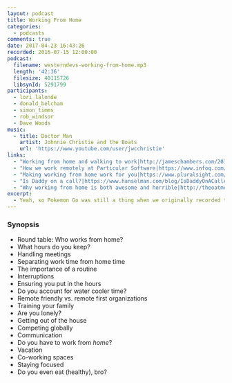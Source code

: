 ```yaml
---
layout: podcast
title: Working From Home
categories:
  - podcasts
comments: true
date: 2017-04-23 16:43:26
recorded: 2016-07-15 12:00:00
podcast:
  filename: westerndevs-working-from-home.mp3
  length: '42:36'
  filesize: 40115726
  libsynId: 5291799
participants:
  - lori_lalonde
  - donald_belcham
  - simon_timms
  - rob_windsor
  - Dave Woods
music:
  - title: Doctor Man
    artist: Johnnie Christie and the Boats
    url: 'https://www.youtube.com/user/jwcchristie'
links:
  - "Working from home and walking to work|http://jameschambers.com/2015/03/working-from-home-and-walking-to-work-surviving-remote-work/"
  - "How we work remotely at Particular Software|https://www.infoq.com/presentations/remote-work-particular-software"
  - "Making working from home work for you|https://www.pluralsight.com/courses/make-work-from-home-work"
  - "Is Daddy on a call?|https://www.hanselman.com/blog/IsDaddyOnACallABusyLightPresenceIndicatorForLyncForMyHomeOffice.aspx"
  - "Why working from home is both awesome and horrible|http://theoatmeal.com/comics/working_home"
excerpt:
  - Yeah, so Pokemon Go was still a thing when we originally recorded this. Add procrastination to the list of hazards for working from home.
---
```


### Synopsis

* Round table: Who works from home?
* What hours do you keep?
* Handling meetings
* Separating work time from home time
* The importance of a routine
* Interruptions
* Ensuring you put in the hours
* Do you account for water cooler time?
* Remote friendly vs. remote first organizations
* Training your family
* Are you lonely?
* Getting out of the house
* Competing globally
* Communication
* Do you have to work from _home_?
* Vacation
* Co-working spaces
* Staying focused
* Do you even eat (healthy), bro?
